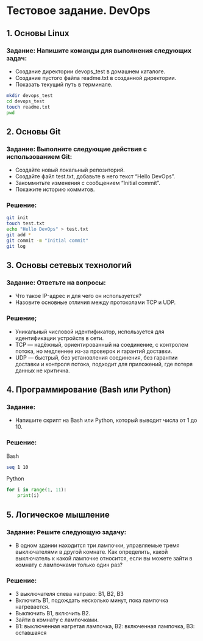 # Тестовое задание. DevOps

## 1. Основы Linux
### Задание: Напишите команды для выполнения следующих задач:

- Создание директории devops_test в домашнем каталоге.
- Создание пустого файла readme.txt в созданной директории.
- Показать текущий путь в терминале.

```bash
mkdir devops_test
cd devops_test
touch readme.txt
pwd
```



## 2. Основы Git
### Задание: Выполните следующие действия с использованием Git:

- Создайте новый локальный репозиторий.
- Создайте файл test.txt, добавьте в него текст “Hello DevOps”.
- Закоммитьте изменения с сообщением “Initial commit”.
- Покажите историю коммитов.

### Решение:
```bash
git init
touch test.txt
echo "Hello DevOps" > test.txt
git add *
git commit -m "Initial commit"
git log
```



## 3. Основы сетевых технологий
### Задание: Ответьте на вопросы:
- Что такое IP-адрес и для чего он используется?
- Назовите основные отличия между протоколами TCP и UDP.

### Решение;
- Уникальный числовой идентификатор, используется для идентификации устройств в сети.
- TCP — надёжный, ориентированный на соединение, с контролем потока, но медленнее из-за проверок и гарантий доставки.
- UDP — быстрый, без установления соединения, без гарантии доставки и контроля потока, подходит для приложений, где потеря данных не критична.



## 4. Программирование (Bash или Python)
### Задание:
- Напишите скрипт на Bash или Python, который выводит числа от 1 до 10.

### Решение:
Bash
```bash
seq 1 10
```

Python
```python
for i in range(1, 11):
    print(i)
```



## 5. Логическое мышление
### Задание: Решите следующую задачу:
- В одном здании находится три лампочки, управляемые тремя выключателями в
другой комнате. Как определить, какой выключатель к какой лампочке относится,
если вы можете зайти в комнату с лампочками только один раз?

### Решение:
- 3 выключателя слева направо: В1, В2, В3
- Включить В1, подождать несколько минут, пока лампочка нагревается. 
- Выключить В1, включить В2.
- Зайти в комнату с лампочками.
- В1: выключенная нагретая лампочка, В2: включенная лампочка, В3: оставшаяся